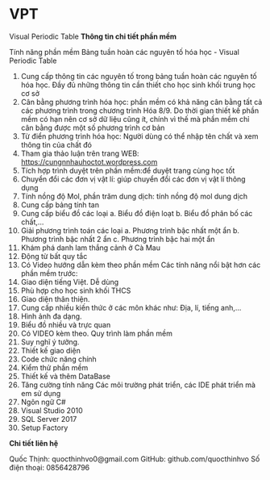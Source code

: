 # VPT
Visual Periodic Table
<strong>Thông tin chi tiết phần mềm </strong>
<p>
  Tính năng phần mềm Bảng tuần hoàn các nguyên tố hóa học - Visual Periodic Table </p>

1.	Cung cấp thông tin các nguyên tố trong bảng tuần hoàn các nguyên tố hóa học. Đầy đủ những thông tin cần thiết cho học sinh khối trung học cơ sở
2.	Cân bằng phương trình hóa học: phần mềm có khả năng cân bằng tất cả các phương trình trong chương trình Hóa 8/9. Do thời gian thiết kế phần mềm có hạn nên cơ sở dữ liệu cũng ít, chính vì thế mà phần mềm chỉ cân bằng được một số phương trình cơ bản
3.	Từ điển phương trình hóa học: Người dùng có thể nhập tên chất và xem thông tin của chất đó
4.	Tham gia thảo luận trên trang WEB: https://cungnnhauhoctot.wordpress.com
5.	Tích hợp trình duyệt trên phần mềm:để duyệt trang cùng học tốt
6.	Chuyển đổi các đơn vị vật lí: giúp chuyển đổi các đơn vị vật lí thông dụng
7.	Tính nồng độ Mol, phần trăm dung dịch: tính nồng độ mol dung dịch
8.	Cung cấp bảng tính tan
9.	Cung cấp biểu đồ các loại
a.	Biểu đồ điện loạt
b.	Biểu đồ phân bố các chất,…
10.	 Giải phương trình toán các loại
a.	Phương trình bậc nhất một ẩn
b.	Phương trình bậc nhất 2 ẩn
c.	Phương trình bậc hai một ẩn
11.	 Khám phá danh lam thắng cảnh ở Cà Mau
12.	 Động từ bất quy tắc
13.	 Có Video hướng dẫn kèm theo phần mềm
Các tính năng nổi bật hơn các phần mềm trước:
1.	Giao diện tiếng Việt. Dễ dùng
2.	Phù hợp cho học sinh khối THCS
3.	Giao diện thân thiện.
4.	Cung cấp nhiều kiến thức ở các môn khác như: Địa, lí, tiếng anh,…
5.	Hình ảnh đa dạng.
6.	Biểu đồ nhiều và trực quan
7.	Có VIDEO kèm theo.
Quy trình làm phần mềm
1.	Suy nghĩ ý tưởng.
2.	Thiết kế giao diện
3.	Code chức năng chính
4.	Kiểm thử phần mềm
5.	Thiết kế và thêm DataBase
6.	Tăng cường tính năng
Các môi trường phát triển, các IDE phát triển mà em sử dụng
1.	Ngôn ngữ C#
2.	Visual Studio 2010
3.	SQL Server 2017
4.	Setup Factory
</p>
<strong>Chi tiết liên hệ </strong>
<p>
  Quốc Thịnh: quocthinhvo0@gmail.com
  GitHub: github.com/quocthinhvo
  Số điện thoại: 0856428796
</p>
